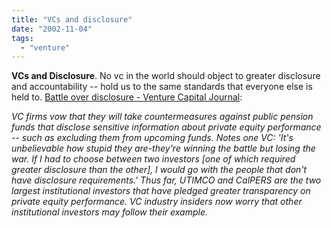 ```yaml
---
title: "VCs and disclosure"
date: "2002-11-04"
tags: 
  - "venture"
---
```


**VCs and Disclosure**. No vc in the world should object to greater disclosure and accountability -- hold us to the same standards that everyone else is held to. [Battle over disclosure - Venture Capital Journal](http://www.corante.com/venture/redir/11671.html):

_VC firms vow that they will take countermeasures against public pension funds that disclose sensitive information about private equity performance -- such as excluding them from upcoming funds. Notes one VC: 'It's unbelievable how stupid they are-they're winning the battle but losing the war. If I had to choose between two investors \[one of which required greater disclosure than the other\], I would go with the people that don't have disclosure requirements.' Thus far, UTIMCO and CalPERS are the two largest institutional investors that have pledged greater transparency on private equity performance. VC industry insiders now worry that other institutional investors may follow their example._
